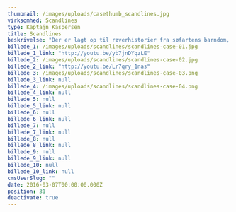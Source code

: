 ```yaml
---
thumbnail: /images/uploads/casethumb_scandlines.jpg
virksomhed: Scandlines
type: Kaptajn Kaspersen
title: Scandlines
beskrivelse: "Der er lagt op til røverhistorier fra søfartens barndom, når vi ruller Scandlines nye reklameunivers ud. Budskabet i det nye reklameunivers er, at ”Der er nu noget ved at sejle. Især nu om dage med de mange bekvemmeligheder man finder på Scandlines-færgerne.” I gamle dage var det at sejle derimod en helt anden historie, kan vi forstå på Kaptajn Kaspersen, som i skikkelse af skuespilleren Tommy Kenter, der - iført sømandslook og fuldskæg - er frontfiguren i Scandlines nye reklameunivers, i form af tv-spots og massiv online-tilstedeværelse."
billede_1: /images/uploads/scandlines/scandlines-case-01.jpg
billede_1_link: "http://youtu.be/yb7jnDYqzLE"
billede_2: /images/uploads/scandlines/scandlines-case-02.jpg
billede_2_link: "http://youtu.be/Lr7qry_1nas"
billede_3: /images/uploads/scandlines/scandlines-case-03.png
billede_3_link: null
billede_4: /images/uploads/scandlines/scandlines-case-04.png
billede_4_link: null
billede_5: null
billede_5_link: null
billede_6: null
billede_6_link: null
billede_7: null
billede_7_link: null
billede_8: null
billede_8_link: null
billede_9: null
billede_9_link: null
billede_10: null
billede_10_link: null
cmsUserSlug: ""
date: 2016-03-07T00:00:00.000Z
position: 31
deactivate: true
---
```


